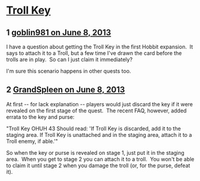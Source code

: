# [Troll Key](https://community.fantasyflightgames.com/topic/84873-troll-key/)

## 1 [goblin981 on June 8, 2013](https://community.fantasyflightgames.com/topic/84873-troll-key/?do=findComment&comment=802362)

I have a question about getting the Troll Key in the first Hobbit expansion.  It says to attach it to a Troll, but a few time I've drawn the card before the trolls are in play.  So can I just claim it immediately?

I'm sure this scenario happens in other quests too.

## 2 [GrandSpleen on June 8, 2013](https://community.fantasyflightgames.com/topic/84873-troll-key/?do=findComment&comment=802464)

At first -- for lack explanation -- players would just discard the key if it were revealed on the first stage of the quest.  The recent FAQ, however, added errata to the key and purse:

"Troll Key OHUH 43
Should read: 'If Troll Key is discarded, add it to the
staging area. If Troll Key is unattached and in the
staging area, attach it to a Troll enemy, if able.'"

So when the key or purse is revealed on stage 1, just put it in the staging area.  When you get to stage 2 you can attach it to a troll.  You won't be able to claim it until stage 2 when you damage the troll (or, for the purse, defeat it).

